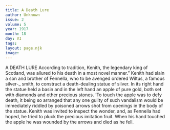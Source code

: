 ```yaml
---
title: A Death Lure
author: Unknown
issue: 2
volume: 5
year: 1917
month: 18
day: VI
tags:
layout: page.njk
image:
---
```

A DEATH LURE       According to tradition, Kenith, the legendary king of Scotland, was allured to his death in a most novel manner.” Kenith had slain a son and brother of Fennella, who to be avenged ordered Wiltus, a famous silver-_ smith, to construct a death-dealing statue of silver. In its right hand the statue held a basin and in the left hand an apple of pure gold, both set with diamonds and other precious stones. ‘To touch the apple was to defy death, it being so arranged that any one guilty of such vandalism would be immediately riddled by poisoned arrows shot from openings in the body of the statue. Kenith was invited to inspect the wonder, and, as Fennella had hoped, he tried to pluck the precious imitation fruit. When his hand touched the apple he was wounded by the arrows and died as he fell. 
